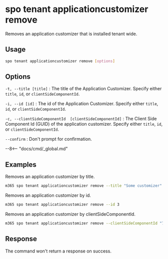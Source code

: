 # spo tenant applicationcustomizer remove

Removes an application customizer that is installed tenant wide.

## Usage

```sh
spo tenant applicationcustomizer remove [options]
```

## Options

`-t, --title [title]`
: The title of the Application Customizer. Specify either `title`, `id`, or `clientSideComponentId`.

`-i, --id [id]`
: The id of the Application Customizer. Specify either `title`, `id`, or `clientSideComponentId`.

`-c, --clientSideComponentId  [clientSideComponentId]`
: The Client Side Component Id (GUID) of the application customizer. Specify either `title`, `id`, or `clientSideComponentId`.

`--confirm`
: Don't prompt for confirmation.

--8<-- "docs/cmd/_global.md"

## Examples

Removes an application customizer by title.

```sh
m365 spo tenant applicationcustomizer remove --title "Some customizer"
```

Removes an application customizer by id.

```sh
m365 spo tenant applicationcustomizer remove --id 3
```

Removes an application customizer by clientSideComponentId.

```sh
m365 spo tenant applicationcustomizer remove --clientSideComponentId "7096cded-b83d-4eab-96f0-df477ed7c0bc"
```

## Response

The command won't return a response on success.
